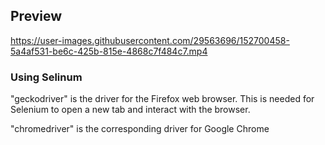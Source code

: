 ## Preview

https://user-images.githubusercontent.com/29563696/152700458-5a4af531-be6c-425b-815e-4868c7f484c7.mp4


### Using Selinum

"geckodriver" is the driver for the Firefox web browser. This is needed for Selenium to open a new tab and interact with the browser.

"chromedriver" is the corresponding driver for Google Chrome
